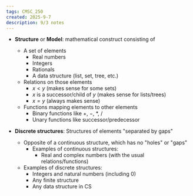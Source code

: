```yaml
---
tags: CMSC_250
created: 2025-9-7
description: 9/3 notes
---
```


- **Structure** or **Model**: mathematical construct consisting of
	- A set of elements
		- Real numbers
		- Integers
		- Rationals
		- A data structure (list, set, tree, etc.)
	- Relations on those elements
		- $x < y$ (makes sense for some sets)
		- $x$ is a successor/child of $y$ (makes sense for lists/trees)
		- $x = y$ (always makes sense)
	- Functions mapping elements to other elements
		- Binary functions like $+$, $-$, $*$, $/$
		- Unary functions like successor/predecessor

- **Discrete structures**: Structures of elements "separated by gaps"
	- Opposite of a continuous structure, which has no "holes" or "gaps"
		- Examples of continuous structures:
			- Real and complex numbers (with the usual relations/functions)
	- Examples of discrete structures:
		- Integers and natural numbers (including 0)
		- Any finite structure
		- Any data structure in CS